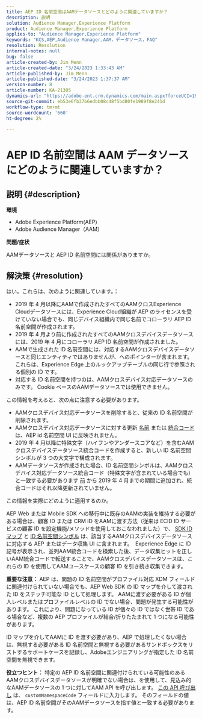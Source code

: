 ```yaml
---
title: AEP ID 名前空間はAAMデータソースとどのように関連していますか？
description: 説明
solution: Audience Manager,Experience Platform
product: Audience Manager,Experience Platform
applies-to: "Audience Manager,Experience Platform"
keywords: "KCS,AEP,Audience Manager,AAM，データソース，FAQ"
resolution: Resolution
internal-notes: null
bug: false
article-created-by: Jim Menn
article-created-date: "3/24/2023 1:33:43 AM"
article-published-by: Jim Menn
article-published-date: "3/24/2023 1:37:37 AM"
version-number: 8
article-number: KA-21305
dynamics-url: "https://adobe-ent.crm.dynamics.com/main.aspx?forceUCI=1&pagetype=entityrecord&etn=knowledgearticle&id=388544e6-e3c9-ed11-b597-6045bd0061cb"
source-git-commit: eb53e6fb37b6edbb08c48f5bd80fe1989f8e241d
workflow-type: tm+mt
source-wordcount: '660'
ht-degree: 2%

---
```


# AEP ID 名前空間は AAM データソースにどのように関連していますか？

## 説明 {#description}


<b>環境</b>

- Adobe Experience Platform(AEP)
- Adobe Audience Manager（AAM）


<b>問題/症状</b>

AAMデータソースと AEP ID 名前空間には関係がありますか。


## 解決策 {#resolution}


はい。これらは、次のように関連しています。：

- 2019 年 4 月以降にAAMで作成されたすべてのAAMクロスExperience Cloudデータソースには、Experience Cloud組織が AEP のライセンスを受けていない場合でも、同じデバイス組織内で同じ名前でコローラリ AEP ID 名前空間が作成されます。
- 2019 年 4 月より前に作成されたすべてのAAMクロスデバイスデータソースには、2019 年 4 月にコローラリ AEP ID 名前空間が作成されました。
- AAMで生成された ID 名前空間には、対応するAAMクロスデバイスデータソースと同じエンティティではありませんが、へのポインターが含まれます。 これらは、Experience Edge 上のルックアップテーブルの同じ行で参照される個別の ID です。
- 対応する ID 名前空間を持つのは、AAMクロスデバイス対応データソースのみです。 Cookie ベースのAAMデータソースでは使用できません。


この情報を考えると、次の点に注意する必要があります。

- AAMクロスデバイス対応データソースを削除すると、従来の ID 名前空間が削除されます。
- AAMクロスデバイス対応データソースに対する更新 <u>名前</u> または <u>統合コード</u> は、AEP id 名前空間 UI に反映されません。
- 2019 年 4 月以降に特殊文字（ハイフンやアンダースコアなど）を含むAAMクロスデバイスデータソース統合コードを作成すると、新しい ID 名前空間シンボルが 3 つの大文字で構成されます。
- AAMデータソースが作成された場合、ID 名前空間シンボルは、AAMクロスデバイス対応データソース統合コード（特殊文字が含まれている場合でも）と一致する必要があります <u>前</u> から 2019 年 4 月までの期間に追加され、統合コードはそれ以降更新されていません。


この情報を実際にどのように適用するのか。

AEP Web または Mobile SDK への移行中に既存のAAMの実装を維持する必要がある場合は、顧客 ID または CRM ID をAAMに渡す方法（従来は ECID ID サービスの顧客 ID を設定機能/メソッドを使用しておこなわれました）で、 [SDK ID マップ](https://experienceleague.adobe.com/docs/experience-platform/edge/identity/overview.html?lang=en) と <u>ID 名前空間シンボル</u> は、該当するAAMクロスデバイスデータソースに対応する AEP またはデータ収集 UI に含まれます。  Experience Edge に ID 記号が表示され、並列AAM統合コードを検索した後、データ収集ヒットを正しいAAM統合コードで転送することで、AAMクロスデバイスデータソースは、これらの ID を使用してAAMユースケースの顧客 ID を引き続き収集できます。

<b>重要な注意：</b> AEP は、問題の ID 名前空間がプロファイル対応 XDM フィールドに関連付けられていない場合でも、AEP Web SDK の ID マップを介して渡された ID をステッチ可能な ID として処理します。 AAMに渡す必要がある ID が個人レベルまたはプロファイルレベルの ID でない場合、問題が発生する可能性があります。 これにより、問題になっている ID が個々の ID ではなく世帯 ID である場合など、複数の AEP プロファイルが結合/折りたたまれて 1 つになる可能性があります。



ID マップを介してAAMに ID を渡す必要があり、AEP で処理したくない場合は、無視する必要がある ID 名前空間と無視する必要があるサンドボックスをリストするサポートケースを記録し、Adobeエンジニアリングが指定した ID 名前空間を無視できます。



<b>役立つヒント：</b> 特定の AEP ID 名前空間に関連付けられている可能性のあるAAMクロスデバイスデータソースが明確でない場合は、を使用して、見込み的なAAMデータソースの 1 つに対してAAM API を呼び出します。 [この API 呼び出し](https://bank.demdex.com/portal/api/v1/openapi.yaml) は、 `customNamespaceCode` フィールドに入力します。 そのフィールドの値は、AEP ID 名前空間がそのAAMデータソースを指す値と一致する必要があります。


